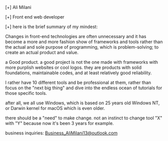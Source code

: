 [+] Ali Milani

[+] Front end web developer

[+] here is the brief summary of my mindest: 

Changes in front-end technologies are often unnecessary and it has become a more and more fashion show of frameworks and tools rather than the actual and sole purpose of programming, which is problem-solving; to create an actual product and value.

a Good product. a good project is not the one made with frameworks with more purplish websites or cool logos. they are products with solid foundations, maintainable codes, and at least relatively good reliability. 

I rather have 10 different tools and be professional at them, rather than focus on the "next big thing" and dive into the endless ocean of tutorials for those specific tools. 

after all, we all use Windows, which is based on 25 years old Windows NT, or Darwin kernel for macOS which is even older. 

there should be a "need" to make change. not an instinct to change tool "X" with "Y" because now it's been 3 years for example. 

business inquiries: Business_AliMilani13@outlook.com
